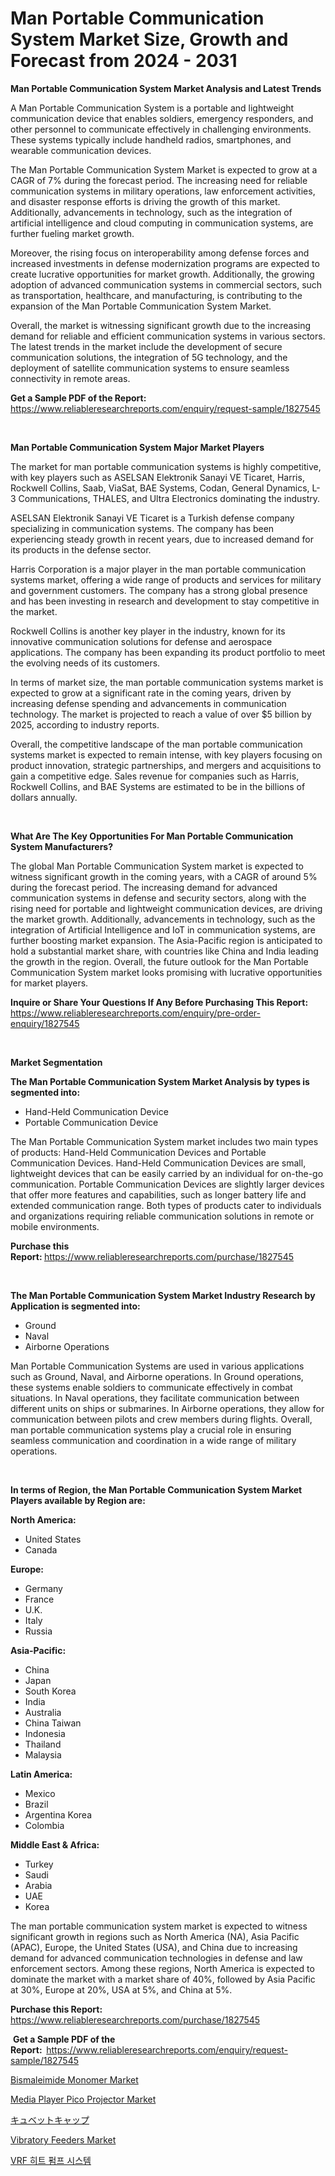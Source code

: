 <p><h1>Man Portable Communication System Market Size, Growth and Forecast from 2024 - 2031</h1></p><p><strong>Man Portable Communication System Market Analysis and Latest Trends</strong></p>
<p><p>A Man Portable Communication System is a portable and lightweight communication device that enables soldiers, emergency responders, and other personnel to communicate effectively in challenging environments. These systems typically include handheld radios, smartphones, and wearable communication devices.</p><p>The Man Portable Communication System Market is expected to grow at a CAGR of 7% during the forecast period. The increasing need for reliable communication systems in military operations, law enforcement activities, and disaster response efforts is driving the growth of this market. Additionally, advancements in technology, such as the integration of artificial intelligence and cloud computing in communication systems, are further fueling market growth.</p><p>Moreover, the rising focus on interoperability among defense forces and increased investments in defense modernization programs are expected to create lucrative opportunities for market growth. Additionally, the growing adoption of advanced communication systems in commercial sectors, such as transportation, healthcare, and manufacturing, is contributing to the expansion of the Man Portable Communication System Market.</p><p>Overall, the market is witnessing significant growth due to the increasing demand for reliable and efficient communication systems in various sectors. The latest trends in the market include the development of secure communication solutions, the integration of 5G technology, and the deployment of satellite communication systems to ensure seamless connectivity in remote areas.</p></p>
<p><strong>Get a Sample PDF of the Report:&nbsp;</strong> <a href="https://www.reliableresearchreports.com/enquiry/request-sample/1827545">https://www.reliableresearchreports.com/enquiry/request-sample/1827545</a></p>
<p>&nbsp;</p>
<p><strong>Man Portable Communication System Major Market Players</strong></p>
<p><p>The market for man portable communication systems is highly competitive, with key players such as ASELSAN Elektronik Sanayi VE Ticaret, Harris, Rockwell Collins, Saab, ViaSat, BAE Systems, Codan, General Dynamics, L-3 Communications, THALES, and Ultra Electronics dominating the industry. </p><p>ASELSAN Elektronik Sanayi VE Ticaret is a Turkish defense company specializing in communication systems. The company has been experiencing steady growth in recent years, due to increased demand for its products in the defense sector.</p><p>Harris Corporation is a major player in the man portable communication systems market, offering a wide range of products and services for military and government customers. The company has a strong global presence and has been investing in research and development to stay competitive in the market.</p><p>Rockwell Collins is another key player in the industry, known for its innovative communication solutions for defense and aerospace applications. The company has been expanding its product portfolio to meet the evolving needs of its customers.</p><p>In terms of market size, the man portable communication systems market is expected to grow at a significant rate in the coming years, driven by increasing defense spending and advancements in communication technology. The market is projected to reach a value of over $5 billion by 2025, according to industry reports.</p><p>Overall, the competitive landscape of the man portable communication systems market is expected to remain intense, with key players focusing on product innovation, strategic partnerships, and mergers and acquisitions to gain a competitive edge. Sales revenue for companies such as Harris, Rockwell Collins, and BAE Systems are estimated to be in the billions of dollars annually.</p></p>
<p>&nbsp;</p>
<p><strong>What Are The Key Opportunities For Man Portable Communication System Manufacturers?</strong></p>
<p><p>The global Man Portable Communication System market is expected to witness significant growth in the coming years, with a CAGR of around 5% during the forecast period. The increasing demand for advanced communication systems in defense and security sectors, along with the rising need for portable and lightweight communication devices, are driving the market growth. Additionally, advancements in technology, such as the integration of Artificial Intelligence and IoT in communication systems, are further boosting market expansion. The Asia-Pacific region is anticipated to hold a substantial market share, with countries like China and India leading the growth in the region. Overall, the future outlook for the Man Portable Communication System market looks promising with lucrative opportunities for market players.</p></p>
<p><strong>Inquire or Share Your Questions If Any Before Purchasing This Report:</strong> <a href="https://www.reliableresearchreports.com/enquiry/pre-order-enquiry/1827545">https://www.reliableresearchreports.com/enquiry/pre-order-enquiry/1827545</a></p>
<p>&nbsp;</p>
<p><strong>Market Segmentation</strong></p>
<p><strong>The Man Portable Communication System Market Analysis by types is segmented into:</strong></p>
<p><ul><li>Hand-Held Communication Device</li><li>Portable Communication Device</li></ul></p>
<p><p>The Man Portable Communication System market includes two main types of products: Hand-Held Communication Devices and Portable Communication Devices. Hand-Held Communication Devices are small, lightweight devices that can be easily carried by an individual for on-the-go communication. Portable Communication Devices are slightly larger devices that offer more features and capabilities, such as longer battery life and extended communication range. Both types of products cater to individuals and organizations requiring reliable communication solutions in remote or mobile environments.</p></p>
<p><strong>Purchase this Report:&nbsp;</strong><a href="https://www.reliableresearchreports.com/purchase/1827545">https://www.reliableresearchreports.com/purchase/1827545</a></p>
<p>&nbsp;</p>
<p><strong>The Man Portable Communication System Market Industry Research by Application is segmented into:</strong></p>
<p><ul><li>Ground</li><li>Naval</li><li>Airborne Operations</li></ul></p>
<p><p>Man Portable Communication Systems are used in various applications such as Ground, Naval, and Airborne operations. In Ground operations, these systems enable soldiers to communicate effectively in combat situations. In Naval operations, they facilitate communication between different units on ships or submarines. In Airborne operations, they allow for communication between pilots and crew members during flights. Overall, man portable communication systems play a crucial role in ensuring seamless communication and coordination in a wide range of military operations.</p></p>
<p>&nbsp;</p>
<p><strong>In terms of Region, the Man Portable Communication System Market Players available by Region are:</strong></p>
<p>
    <p> <strong> North America: </strong>
        <ul>
            <li>United States</li>
            <li>Canada</li>
        </ul>
        </p> 
    <p> <strong> Europe: </strong>
        <ul>
            <li>Germany</li>
            <li>France</li>
            <li>U.K.</li>
            <li>Italy</li>
            <li>Russia</li>
        </ul>
        </p> 
    <p> <strong> Asia-Pacific: </strong>
        <ul>
            <li>China</li>
            <li>Japan</li>
            <li>South Korea</li>
            <li>India</li>
            <li>Australia</li>
            <li>China Taiwan</li>
            <li>Indonesia</li>
            <li>Thailand</li>
            <li>Malaysia</li>
        </ul>
        </p> 
    <p> <strong> Latin America: </strong>
        <ul>
            <li>Mexico</li>
            <li>Brazil</li>
            <li>Argentina Korea</li>
            <li>Colombia</li>
        </ul>
        </p> 
    <p> <strong> Middle East & Africa: </strong>
        <ul>
            <li>Turkey</li>
            <li>Saudi</li>
            <li>Arabia</li>
            <li>UAE</li>
            <li>Korea</li>
        </ul>
    </p>
    </p>
<p><p>The man portable communication system market is expected to witness significant growth in regions such as North America (NA), Asia Pacific (APAC), Europe, the United States (USA), and China due to increasing demand for advanced communication technologies in defense and law enforcement sectors. Among these regions, North America is expected to dominate the market with a market share of 40%, followed by Asia Pacific at 30%, Europe at 20%, USA at 5%, and China at 5%.</p></p>
<p><strong>Purchase this Report: </strong><a href="https://www.reliableresearchreports.com/purchase/1827545">https://www.reliableresearchreports.com/purchase/1827545</a></p>
<p>&nbsp;<strong>Get a Sample PDF of the Report:&nbsp;&nbsp;</strong><a href="https://www.reliableresearchreports.com/enquiry/request-sample/1827545">https://www.reliableresearchreports.com/enquiry/request-sample/1827545</a></p>
<p><strong></strong></p>
<p><p><a href="https://cautious-neon-760.notion.site/Bismaleimide-Monomer-Market-Size-2024-2031-Global-Industrial-Analysis-Key-Geographical-Regions-M-13ae3e9eff594ad59cd8a94c9e7f104a">Bismaleimide Monomer Market</a></p><p><a href="https://github.com/RichRobinson5/Market-Research-Report-List-4/blob/main/media-player-pico-projector-market.md">Media Player Pico Projector Market</a></p><p><a href="https://github.com/oqoeusbvpadwjs08/Market-Research-Report-List-1/blob/main/273101513493.md">キュベットキャップ</a></p><p><a href="https://view.publitas.com/reportprime-1/vibratory-feeders-market-size-and-growth-market-segmentation-regional-and-country-breakdowns-and-market-trends-for-period-from-2024-2031/">Vibratory Feeders Market</a></p><p><a href="https://github.com/sougarounis/Market-Research-Report-List-3/blob/main/701807912311.md">VRF 히트 펌프 시스템</a></p></p>